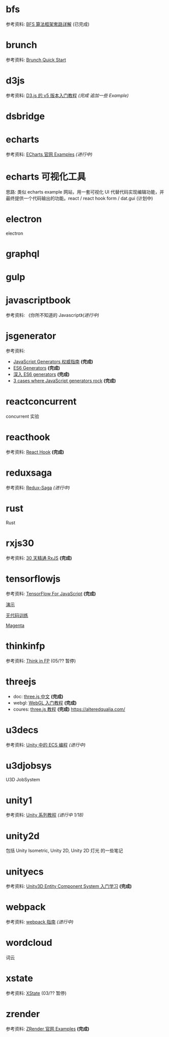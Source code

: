 # bfs

参考资料: [BFS 算法框架套路详解](https://mp.weixin.qq.com/s/Gse3M1P0OJGZj4OmnidLkA) (已完成)

# brunch

参考资料: [Brunch Quick Start](https://brunch.io/docs/getting-started)

# d3js

参考资料: [D3.js 的 v5 版本入门教程](https://blog.csdn.net/qq_34414916/article/details/80026029) _(完成 追加一些 Example)_

# dsbridge

# echarts

参考资料: [ECharts 官网 Examples](https://echarts.apache.org/examples/zh/index.html) _(进行中)_

# echarts 可视化工具

思路: 类似 echarts example 网站，用一套可视化 UI 代替代码实现编辑功能，并最终提供一个代码输出的功能。react / react hook form / dat.gui (计划中)

# electron

electron
# graphql

# gulp

# javascriptbook

参考资料: 《你所不知道的 Javascript》_(进行中)_

# jsgenerator

参考资料:

- [JavaScript Generators 权威指南](https://github.com/gajus/gajus.com-blog/blob/master/posts/the-definitive-guide-to-the-javascript-generators/index.md) **(完成)**
- [ES6 Generators](https://davidwalsh.name/es6-generators) **(完成)**
- [深入 ES6 generators](https://2ality.com/2015/03/es6-generators.html) **(完成)**
- [3 cases where JavaScript generators rock](https://goshakkk.name/javascript-generators-understanding-sample-use-cases/) **(完成)**

# reactconcurrent

concurrent 实验

# reacthook

参考资料: [React Hook](https://react.docschina.org/docs/hooks-overview.html) **(完成)**

# reduxsaga

参考资料: [Redux-Saga](https://redux-saga-in-chinese.js.org/) _(进行中)_

# rust

Rust

# rxjs30

参考资料: [30 天精通 RxJS](https://blog.jerry-hong.com/series/rxjs/) **(完成)**

# tensorflowjs

参考资料: [TensorFlow For JavaScript](https://tensorflow.google.cn/js/tutorials/setup?hl=zh-cn) **(完成)**

[演示](https://tensorflow.google.cn/js/demos?hl=zh-cn)

[无代码训练](https://teachablemachine.withgoogle.com/train)

[Magenta](https://magenta.tensorflow.org/get-started/)

# thinkinfp

参考资料: [Think in FP](https://blog.jerry-hong.com/series/fp/) (05/?? 暂停)

# threejs

- doc: [three.js 中文](http://www.webgl3d.cn/threejs/docs/index.html) **(完成)**
- webgl: [WebGL 入门教程](http://www.yanhuangxueyuan.com/WebGL/) **(完成)**
- coures: [three.js 教程](http://www.yanhuangxueyuan.com/Three.js_course.html) **(完成)**
https://alteredqualia.com/

# u3decs

参考资料: [Unity 中的 ECS 编程](https://blog.csdn.net/andrewfan/category_8967683.html) _(进行中)_

# u3djobsys

U3D JobSystem

# unity1

参考资料: [Unity 系列教程](https://www.yuque.com/henjihenguanjian/technicalarticles/dsoxgs) _(进行中 1/18)_

# unity2d

包括 Unity Isometric, Unity 2D, Unity 2D 灯光 的一些笔记

# unityecs

参考资料: [Unity3D Entity Component System 入门学习](https://blog.csdn.net/u012632851/category_7034956.html) **(完成)**

# webpack

参考资料: [webpack 指南](https://www.webpackjs.com/guides/installation/) *(进行中)*

# wordcloud

词云

# xstate

参考资料: [XState](https://blog.jerry-hong.com/posts/xstate-introduction/) (03/?? 暂停)

# zrender

参考资料: [ZRender 官网 Examples](https://ecomfe.github.io/zrender-doc/public/examples.html) **(完成)**
